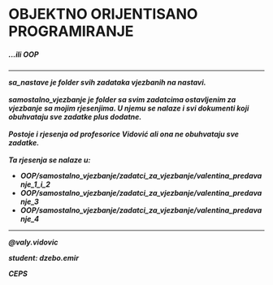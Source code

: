 <h1>OBJEKTNO ORIJENTISANO PROGRAMIRANJE</h1>
<h5>...ili OOP<h5>
<hr>

<p>
    sa_nastave je folder svih zadataka vjezbanih na nastavi.
    <br /><br />
    samostalno_vjezbanje je folder sa svim zadatcima ostavljenim za vjezbanje sa mojim rjesenjima. U njemu se nalaze i svi dokumenti koji obuhvataju sve zadatke plus dodatne.
    <br /><br />
    Postoje i rjesenja od profesorice Vidović ali ona ne obuhvataju sve zadatke.
    <br /><br />
    Ta rjesenja se nalaze u:
    <ul> 
    <li>OOP/samostalno_vjezbanje/zadatci_za_vjezbanje/valentina_predavanje_1_i_2</li>
    <li>OOP/samostalno_vjezbanje/zadatci_za_vjezbanje/valentina_predavanje_3</li>
    <li>OOP/samostalno_vjezbanje/zadatci_za_vjezbanje/valentina_predavanje_4</li>
    </ul>
</p>
<hr>

<p>@valy.vidovic</p>
<p>student: dzebo.emir</p>
<p>CEPS</p>
